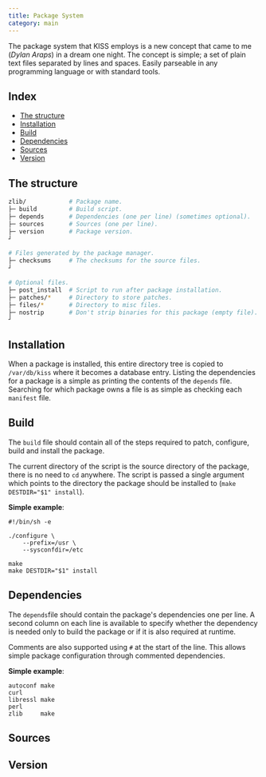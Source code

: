 ```yaml
---
title: Package System
category: main
---
```


The package system that KISS employs is a new concept that came to me (*Dylan Araps*) in a dream one night. The concept is simple; a set of plain text files separated by lines and spaces. Easily parseable in any programming language or with standard tools.


## Index

<!-- vim-markdown-toc GFM -->

* [The structure](#the-structure)
* [Installation](#installation)
* [Build](#build)
* [Dependencies](#dependencies)
* [Sources](#sources)
* [Version](#version)

<!-- vim-markdown-toc -->


## The structure

```sh
zlib/            # Package name.
├─ build         # Build script.
├─ depends       # Dependencies (one per line) (sometimes optional).
├─ sources       # Sources (one per line).
├─ version       # Package version.
┘

# Files generated by the package manager.
├─ checksums     # The checksums for the source files.
┘

# Optional files.
├─ post_install  # Script to run after package installation.
├─ patches/*     # Directory to store patches.
├─ files/*       # Directory to misc files.
├─ nostrip       # Don't strip binaries for this package (empty file).
┘
```

## Installation

When a package is installed, this entire directory tree is copied to `/var/db/kiss` where it becomes a database entry. Listing the dependencies for a package is a simple as printing the contents of the `depends` file. Searching for which package owns a file is as simple as checking each `manifest` file.

## Build

The `build` file should contain all of the steps required to patch, configure, build and install the package.

The current directory of the script is the source directory of the package, there is no need to `cd` anywhere. The script is passed a single argument which points to the directory the package should be installed to (`make DESTDIR="$1" install`).

**Simple example**:

```
#!/bin/sh -e

./configure \
    --prefix=/usr \
    --sysconfdir=/etc

make
make DESTDIR="$1" install
```

## Dependencies

The `depends`file should contain the package's dependencies one per line. A second column on each line is available to specify whether the dependency is needed only to build the package or if it is also required at runtime.

Comments are also supported using `#` at the start of the line. This allows simple package configuration through commented dependencies.

**Simple example**:

```
autoconf make
curl
libressl make
perl
zlib     make
```

## Sources
## Version
